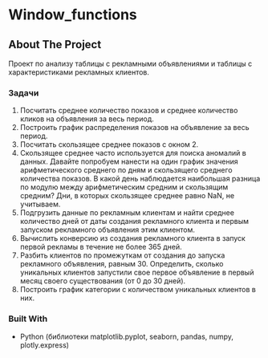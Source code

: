 # Window_functions
## About The Project
Проект по анализу таблицы с рекламными объявлениями и таблицы с характеристиками рекламных клиентов.
### Задачи
1. Посчитать среднее количество показов и среднее количество кликов на объявления за весь период.
2. Построить график распределения показов на объявление за весь период.
3. Посчитать скользящее среднее показов с окном 2. 
4. Скользящее среднее часто используется для поиска аномалий в данных. Давайте попробуем нанести на один график значения арифметического среднего по дням и скользящего среднего количества показов. В какой день наблюдается наибольшая разница по модулю между арифметическим средним и скользящим средним? Дни, в которых скользящее среднее равно NaN, не учитываем. 
5. Подгрузить данные по рекламным клиентам и найти среднее количество дней от даты создания рекламного клиента и первым запуском рекламного объявления этим клиентом.
6. Вычислить конверсию из создания рекламного клиента в запуск первой рекламы в течение не более 365 дней.
7. Разбить клиентов по промежуткам от создания до запуска рекламного объявления, равным 30. Определить, сколько уникальных клиентов запустили свое первое объявление в первый месяц своего существования (от 0 до 30 дней). 
8. Построить график категории с количеством уникальных клиентов в них.

### Built With

* Python (библиотеки matplotlib.pyplot, seaborn, pandas, numpy, plotly.express)

